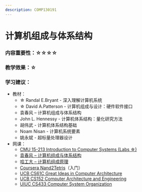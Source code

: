 ```yaml
---
description: COMP130191
---
```


# 计算机组成与体系结构

### 内容重要性：☆☆☆☆

### 教学效果：☆

### 学习建议：

* 教材：
  * ☆ Randal E.Bryant - 深入理解计算机系统
  * ☆ David A.Patterson - 计算机组成与设计：硬件软件接口
  * 袁春风 – 计算机组成与体系结构
  * John L. Hennessy - 计算机体系结构：量化研究方法
  * 胡伟武 - 计算机体系结构基础
  * Noam Nisan - 计算机系统要素
  * 姚永斌 - 超标量处理器设计
* 网课：
  * [CMU 15-213 Introduction to Computer Systems (Labs ☆)](https://csdiy.wiki/%E4%BD%93%E7%B3%BB%E7%BB%93%E6%9E%84/CSAPP/)
  * [袁春风 – 计算机组成与体系结构](https://www.bilibili.com/video/BV1rJ411U7EC)
  * [哈工大 – 计算机组成原理](https://www.bilibili.com/video/BV1t4411e7LH)
  * [Coursera Nand2Tetris](https://csdiy.wiki/%E4%BD%93%E7%B3%BB%E7%BB%93%E6%9E%84/N2T/)（入门）
  * [UCB CS61C Great Ideas in Computer Architecture](https://csdiy.wiki/%E4%BD%93%E7%B3%BB%E7%BB%93%E6%9E%84/CS61C/)
  * [UCB CS152 Computer Architecture and Engineering](https://www.bilibili.com/video/BV1pK4y1d7ff)
  * [UIUC CS433 Computer System Organization](https://courses.grainger.illinois.edu/cs433/sp2024/index.php)

